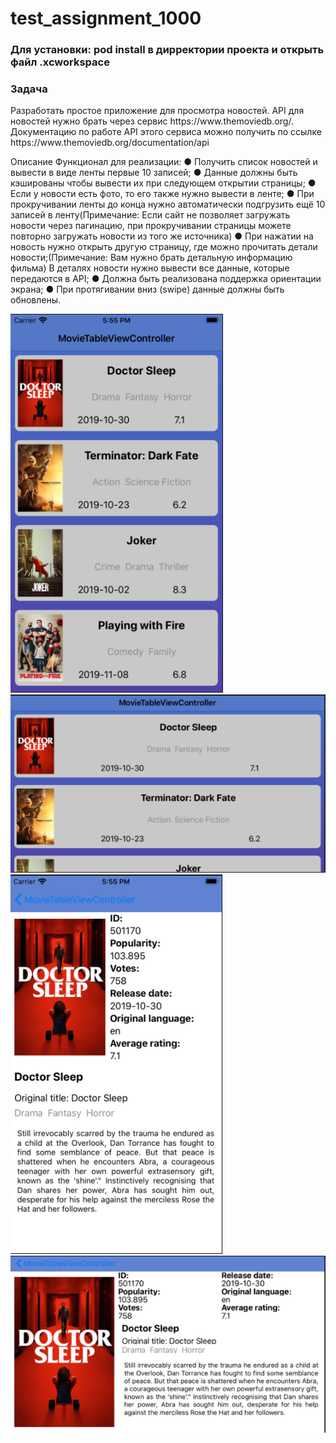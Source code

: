 # test_assignment_1000
<h3>Для установки: pod install в дирректории проекта и открыть файл .xcworkspace </h3>

<h3>Задача</h3>
<p>Разработать простое приложение для просмотра новостей. API для новостей
нужно брать через сервис https://www.themoviedb.org/. Документацию по работе API
этого сервиса можно получить по ссылке https://www.themoviedb.org/documentation/api

Описание
Функционал для реализации:
● Получить список новостей и вывести в виде ленты первые 10 записей;
● Данные должны быть кэшированы чтобы вывести их при следующем открытии
страницы;
● Если у новости есть фото, то его также нужно вывести в ленте;
● При прокручивании ленты до конца нужно автоматически подгрузить ещё 10
записей в ленту(Примечание: Если сайт не позволяет загружать новости через
пагинацию, при прокручивании страницы можете повторно загружать новости
из того же источника)
● При нажатии на новость нужно открыть другую страницу, где можно прочитать
детали новости;(Примечание: Вам нужно брать детальную информацию
фильма) В деталях новости нужно вывести все данные, которые передаются в
API;
● Должна быть реализована поддержка ориентации экрана;
● При протягивании вниз (swipe) данные должны быть обновлены. </p>


![](screenshot_1.png) ![](screenshot_2.png)  ![](screenshot_3.png)  ![](screenshot_4.png) 

